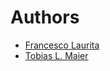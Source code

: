 # Authors

* [Francesco Laurita](francesco.laurita@gmail.com)
* [Tobias L. Maier](http://tobiasmaier.info/)
